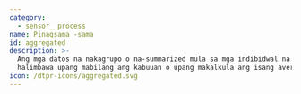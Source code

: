 ```yaml
---
category:
  - sensor__process
name: Pinagsama -sama
id: aggregated
description: >-
  Ang mga datos na nakagrupo o na-summarized mula sa mga indibidwal na sukat,
  halimbawa upang mabilang ang kabuuan o upang makalkula ang isang average.
icon: /dtpr-icons/aggregated.svg
---
```


